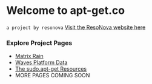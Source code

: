 # Welcome to apt-get.co
`a project by resonova`
[Visit the ResoNova website here](https://www.resonova.com)

### Explore Project Pages
- [Matrix Rain](http://www.apt-get.co/matrix.html)
- [Waves Platform Data](http://www.apt-get.co/waves.html)
- [The sudo.apt-get Resources](http://sudo.apt-get.co)
- MORE PAGES COMING SOON

